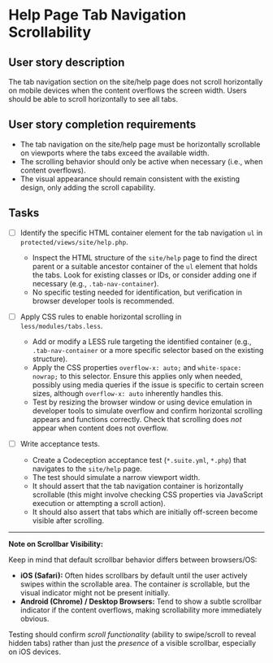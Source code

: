 # Help Page Tab Navigation Scrollability
## User story description
The tab navigation section on the site/help page does not scroll horizontally on mobile devices when the content overflows the screen width. Users should be able to scroll horizontally to see all tabs.

## User story completion requirements
- The tab navigation on the site/help page must be horizontally scrollable on viewports where the tabs exceed the available width.
- The scrolling behavior should only be active when necessary (i.e., when content overflows).
- The visual appearance should remain consistent with the existing design, only adding the scroll capability.

## Tasks
- [ ] Identify the specific HTML container element for the tab navigation `ul` in `protected/views/site/help.php`.
  - Inspect the HTML structure of the `site/help` page to find the direct parent or a suitable ancestor container of the `ul` element that holds the tabs. Look for existing classes or IDs, or consider adding one if necessary (e.g., `.tab-nav-container`).
  - No specific testing needed for identification, but verification in browser developer tools is recommended.

- [ ] Apply CSS rules to enable horizontal scrolling in `less/modules/tabs.less`.
  - Add or modify a LESS rule targeting the identified container (e.g., `.tab-nav-container` or a more specific selector based on the existing structure).
  - Apply the CSS properties `overflow-x: auto;` and `white-space: nowrap;` to this selector. Ensure this applies only when needed, possibly using media queries if the issue is specific to certain screen sizes, although `overflow-x: auto` inherently handles this.
  - Test by resizing the browser window or using device emulation in developer tools to simulate overflow and confirm horizontal scrolling appears and functions correctly. Check that scrolling does *not* appear when content does not overflow.

- [ ] Write acceptance tests.
  - Create a Codeception acceptance test (`*.suite.yml`, `*.php`) that navigates to the `site/help` page.
  - The test should simulate a narrow viewport width.
  - It should assert that the tab navigation container is horizontally scrollable (this might involve checking CSS properties via JavaScript execution or attempting a scroll action).
  - It should also assert that tabs which are initially off-screen become visible after scrolling.

---

**Note on Scrollbar Visibility:**

Keep in mind that default scrollbar behavior differs between browsers/OS:
- **iOS (Safari):** Often hides scrollbars by default until the user actively swipes within the scrollable area. The container *is* scrollable, but the visual indicator might not be present initially.
- **Android (Chrome) / Desktop Browsers:** Tend to show a subtle scrollbar indicator if the content overflows, making scrollability more immediately obvious.

Testing should confirm *scroll functionality* (ability to swipe/scroll to reveal hidden tabs) rather than just the *presence* of a visible scrollbar, especially on iOS devices.
